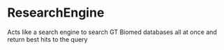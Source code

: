 # ResearchEngine
Acts like a search engine to search GT Biomed databases all at once and return best hits to the query
